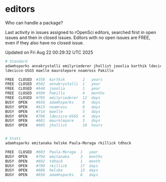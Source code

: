# editors

Who can handle a package?

Last activity in issues assigned to rOpenSci editors, searched first in open
issues and then in closed issues. Editors with no open issues are FREE, even if
they also have no closed issue.


Updated on Fri Aug 22 00:29:32 UTC 2025

```bash
# Standard
adamhsparks annakrystalli emilyriederer jhollist jooolia karthik ldecicco
ldecicco-USGS maelle maurolepore noamross Pakillo

FREE  CLOSED  #358  karthik        2   years
FREE  CLOSED  #502  annakrystalli  1   year
FREE  CLOSED  #648  jooolia        1   year
FREE  CLOSED  #599  Pakillo        4   months
FREE  CLOSED  #705  emilyriederer  12  days
BUSY  OPEN    #656  adamhsparks    8   days
BUSY  OPEN    #615  noamross       8   days
BUSY  OPEN    #714  maelle         5   days
BUSY  OPEN    #706  ldecicco-USGS  4   days
BUSY  OPEN    #681  maurolepore    3   days
BUSY  OPEN    #685  jhollist       10  hours


# Stats
adamhsparks emitanaka helske Paula-Moraga rkillick tdhock

FREE  CLOSED  #603  Paula-Moraga  1   year
BUSY  OPEN    #704  emitanaka     3   months
BUSY  OPEN    #692  tdhock        1   month
BUSY  OPEN    #709  rkillick      17  days
BUSY  OPEN    #688  helske        13  days
BUSY  OPEN    #656  adamhsparks   8   days
```
